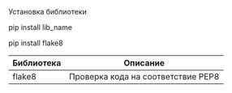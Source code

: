 Установка библиотеки

pip install lib_name

pip install flake8

|Библиотека|Описание|
|---|---|
|flake8|Проверка кода на соответствие PEP8|

